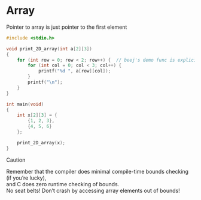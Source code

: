 # Array

Pointer to array is just pointer to the first element


```c
#include <stdio.h>

void print_2D_array(int a[2][3])
{
    for (int row = 0; row < 2; row++) {  // beej's demo func is explicitly defined the dimension of the array to be taken into, how should a dynamic func look like?
        for (int col = 0; col < 3; col++) {
            printf("%d ", a[row][col]);
        }
        printf("\n");
    }
}

int main(void)
{
    int x[2][3] = {
        {1, 2, 3},
        {4, 5, 6}
    };

    print_2D_array(x);
}
```

> [!CAUTION]
> Remember that the compiler does minimal compile-time bounds checking (if you’re lucky),\
> and C does zero runtime checking of bounds.\
> No seat belts! Don’t crash by accessing array elements out of bounds!

